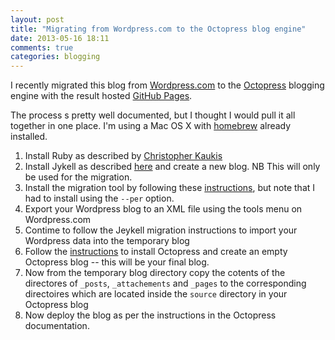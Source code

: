 ```yaml
---
layout: post
title: "Migrating from Wordpress.com to the Octopress blog engine"
date: 2013-05-16 18:11
comments: true
categories: blogging
---
```


I recently migrated this blog from [Wordpress.com](htpp://wordpress.com/) to the [Octopress](http://octopress.org/) blogging engine
with the result hosted [GitHub Pages](http://pages.github.com/).

The process s pretty well documented, but I thought I would pull it all together in one place.
I'm using a Mac OS X with [homebrew](http://mxcl.github.io/homebrew/) already installed.

1. Install Ruby as described by [Christopher Kaukis](http://www.interworks.com/blogs/ckaukis/2013/03/05/installing-ruby-200-rvm-and-homebrew-mac-os-x-108-mountain-lion)
2. Install Jykell as described [here](http://jekyllrb.com/docs/home/) and create a new blog. NB This will only be used for the migration.
3. Install the migration tool by following these [instructions](http://jekyllrb.com/docs/migrations/), but note that I had to install using the `--per` option.
4. Export your Wordpress blog to an XML file using the tools menu on Wordpress.com
5. Contime to follow the Jeykell migration instructions to import your Wordpress data into the temporary blog
6. Follow the [instructions](http://octopress.org/docs/setup/) to install Octopress and create an empty Octopress blog -- this will be your final blog.
7. Now from the temporary blog directory copy the cotents of the directores of `_posts`, `_attachements` and `_pages` to the corresponding
directoires which are located inside the `source` directory in your Octopress blog
8. Now deploy the blog as per the instructions in the Octopress documentation.
